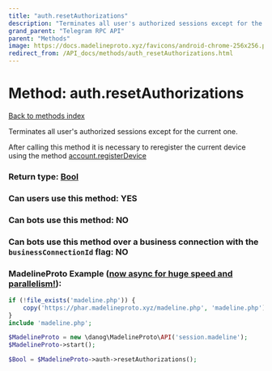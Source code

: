 ```yaml
---
title: "auth.resetAuthorizations"
description: "Terminates all user's authorized sessions except for the current one."
grand_parent: "Telegram RPC API"
parent: "Methods"
image: https://docs.madelineproto.xyz/favicons/android-chrome-256x256.png
redirect_from: /API_docs/methods/auth_resetAuthorizations.html
---
```

# Method: auth.resetAuthorizations
[Back to methods index](index.html)



Terminates all user's authorized sessions except for the current one.

After calling this method it is necessary to reregister the current device using the method [account.registerDevice](../methods/account.registerDevice.html)



### Return type: [Bool](/API_docs/types/Bool.html)

### Can users use this method: **YES**


### Can bots use this method: **NO**


### Can bots use this method over a business connection with the `businessConnectionId` flag: **NO**


### MadelineProto Example ([now async for huge speed and parallelism!](https://docs.madelineproto.xyz/docs/ASYNC.html)):


```php
if (!file_exists('madeline.php')) {
    copy('https://phar.madelineproto.xyz/madeline.php', 'madeline.php');
}
include 'madeline.php';

$MadelineProto = new \danog\MadelineProto\API('session.madeline');
$MadelineProto->start();

$Bool = $MadelineProto->auth->resetAuthorizations();
```

